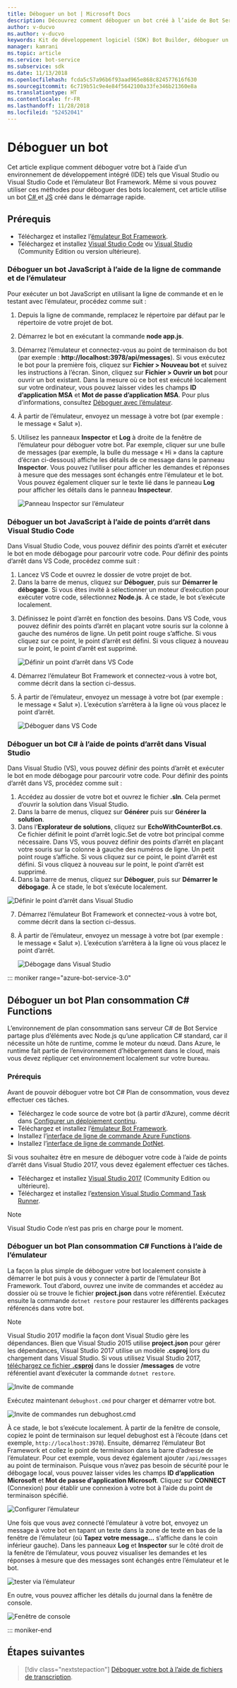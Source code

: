 ```yaml
---
title: Déboguer un bot | Microsoft Docs
description: Découvrez comment déboguer un bot créé à l’aide de Bot Service.
author: v-ducvo
ms.author: v-ducvo
keywords: Kit de développement logiciel (SDK) Bot Builder, déboguer un bot, tester un bot, émulateur de bot, émulateur
manager: kamrani
ms.topic: article
ms.service: bot-service
ms.subservice: sdk
ms.date: 11/13/2018
ms.openlocfilehash: fcda5c57a96b6f93aad965e868c824577616f630
ms.sourcegitcommit: 6c719b51c9e4e84f5642100a33fe346b21360e8a
ms.translationtype: HT
ms.contentlocale: fr-FR
ms.lasthandoff: 11/28/2018
ms.locfileid: "52452041"
---
```

# <a name="debug-a-bot"></a>Déboguer un bot

Cet article explique comment déboguer votre bot à l’aide d’un environnement de développement intégré (IDE) tels que Visual Studio ou Visual Studio Code et l’émulateur Bot Framework. Même si vous pouvez utiliser ces méthodes pour déboguer des bots localement, cet article utilise un bot [C# ](~/dotnet/bot-builder-dotnet-sdk-quickstart.md) et [JS](~/javascript/bot-builder-javascript-quickstart.md) créé dans le démarrage rapide.

## <a name="prerequisites"></a>Prérequis 
- Téléchargez et installez l’[émulateur Bot Framework](https://aka.ms/Emulator-wiki-getting-started).
- Téléchargez et installez [Visual Studio Code](https://code.visualstudio.com) ou [Visual Studio](https://www.visualstudio.com/downloads) (Community Edition ou version ultérieure).

### <a name="debug-a-javascript-bot-using-command-line-and-emulator"></a>Déboguer un bot JavaScript à l’aide de la ligne de commande et de l’émulateur

Pour exécuter un bot JavaScript en utilisant la ligne de commande et en le testant avec l’émulateur, procédez comme suit :
1. Depuis la ligne de commande, remplacez le répertoire par défaut par le répertoire de votre projet de bot.
1. Démarrez le bot en exécutant la commande **node app.js**.
1. Démarrez l’émulateur et connectez-vous au point de terminaison du bot (par exemple : **http://localhost:3978/api/messages**). Si vous exécutez le bot pour la première fois, cliquez sur **Fichier > Nouveau bot** et suivez les instructions à l’écran. Sinon, cliquez sur **Fichier > Ouvrir un bot** pour ouvrir un bot existant. Dans la mesure où ce bot est exécuté localement sur votre ordinateur, vous pouvez laisser vides les champs **ID d’application MSA** et **Mot de passe d’application MSA**. Pour plus d’informations, consultez [Déboguer avec l’émulateur](bot-service-debug-emulator.md).
1. À partir de l’émulateur, envoyez un message à votre bot (par exemple : le message « Salut »). 
1. Utilisez les panneaux **Inspector** et **Log** à droite de la fenêtre de l’émulateur pour déboguer votre bot. Par exemple, cliquer sur une bulle de messages (par exemple, la bulle du message « Hi » dans la capture d’écran ci-dessous) affiche les détails de ce message dans le panneau **Inspector**. Vous pouvez l’utiliser pour afficher les demandes et réponses à mesure que des messages sont échangés entre l’émulateur et le bot. Vous pouvez également cliquer sur le texte lié dans le panneau **Log** pour afficher les détails dans le panneau **Inspecteur**.

   ![Panneau Inspector sur l’émulateur](~/media/bot-service-debug-bot/emulator_inspector.png)

### <a name="debug-a-javascript-bot-using-breakpoints-in-visual-studio-code"></a>Déboguer un bot JavaScript à l’aide de points d’arrêt dans Visual Studio Code

Dans Visual Studio Code, vous pouvez définir des points d’arrêt et exécuter le bot en mode débogage pour parcourir votre code. Pour définir des points d’arrêt dans VS Code, procédez comme suit :

1. Lancez VS Code et ouvrez le dossier de votre projet de bot.
2. Dans la barre de menus, cliquez sur **Déboguer**, puis sur **Démarrer le débogage**. Si vous êtes invité à sélectionner un moteur d’exécution pour exécuter votre code, sélectionnez **Node.js**. À ce stade, le bot s’exécute localement. 
<!--
   > [!NOTE]
   > If you get the "Value cannot be null" error, check to make sure your **Table Storage** setting is valid.
   > The **EchoBot** is default to using **Table Storage**. To use Table Storage in your bot, you need the table *name* and *key*. If you do not have a Table Storage instance ready, you can create one or for testing purposes, you can comment out the code that uses **TableBotDataStore** and uncomment the line of code that uses **InMemoryDataStore**. The **InMemoryDataStore** is intended for testing and prototyping only.
-->
3. Définissez le point d’arrêt en fonction des besoins. Dans VS Code, vous pouvez définir des points d’arrêt en plaçant votre souris sur la colonne à gauche des numéros de ligne. Un petit point rouge s’affiche. Si vous cliquez sur ce point, le point d’arrêt est défini. Si vous cliquez à nouveau sur le point, le point d’arrêt est supprimé.

   ![Définir un point d’arrêt dans VS Code](~/media/bot-service-debug-bot/breakpoint-set.png)

4. Démarrez l’émulateur Bot Framework et connectez-vous à votre bot, comme décrit dans la section ci-dessus. 
5. À partir de l’émulateur, envoyez un message à votre bot (par exemple : le message « Salut »). L’exécution s’arrêtera à la ligne où vous placez le point d’arrêt.

   ![Déboguer dans VS Code](~/media/bot-service-debug-bot/breakpoint-caught.png)

### <a name="debug-a-c-bot-using-breakpoints-in-visual-studio"></a>Déboguer un bot C# à l’aide de points d’arrêt dans Visual Studio

Dans Visual Studio (VS), vous pouvez définir des points d’arrêt et exécuter le bot en mode débogage pour parcourir votre code. Pour définir des points d’arrêt dans VS, procédez comme suit :

1. Accédez au dossier de votre bot et ouvrez le fichier **.sln**. Cela permet d’ouvrir la solution dans Visual Studio.
2. Dans la barre de menus, cliquez sur **Générer** puis sur **Générer la solution**.
3. Dans l’**Explorateur de solutions**, cliquez sur **EchoWithCounterBot.cs**. Ce fichier définit le point d’arrêt logic.Set de votre bot principal comme nécessaire. Dans VS, vous pouvez définir des points d’arrêt en plaçant votre souris sur la colonne à gauche des numéros de ligne. Un petit point rouge s’affiche. Si vous cliquez sur ce point, le point d’arrêt est défini. Si vous cliquez à nouveau sur le point, le point d’arrêt est supprimé.
5. Dans la barre de menus, cliquez sur **Déboguer**, puis sur **Démarrer le débogage**. À ce stade, le bot s’exécute localement. 

<!--
   > [!NOTE]
   > If you get the "Value cannot be null" error, check to make sure your **Table Storage** setting is valid.
   > The **EchoBot** is default to using **Table Storage**. To use Table Storage in your bot, you need the table *name* and *key*. If you do not have a Table Storage instance ready, you can create one or for testing purposes, you can comment out the code that uses **TableBotDataStore** and uncomment the line of code that uses **InMemoryDataStore**. The **InMemoryDataStore** is intended for testing and prototyping only.
-->

   ![Définir le point d’arrêt dans Visual Studio](~/media/bot-service-debug-bot/breakpoint-set-vs.png)

7. Démarrez l’émulateur Bot Framework et connectez-vous à votre bot, comme décrit dans la section ci-dessus. 
8. À partir de l’émulateur, envoyez un message à votre bot (par exemple : le message « Salut »). L’exécution s’arrêtera à la ligne où vous placez le point d’arrêt.

   ![Débogage dans Visual Studio](~/media/bot-service-debug-bot/breakpoint-caught-vs.png)

::: moniker range="azure-bot-service-3.0" 

## <a id="debug-csharp-serverless"></a> Déboguer un bot Plan consommation C\# Functions

L’environnement de plan consommation sans serveur C\# de Bot Service partage plus d’éléments avec Node.js qu’une application C\# standard, car il nécessite un hôte de runtime, comme le moteur du nœud. Dans Azure, le runtime fait partie de l’environnement d’hébergement dans le cloud, mais vous devez répliquer cet environnement localement sur votre bureau. 

### <a name="prerequisites"></a>Prérequis

Avant de pouvoir déboguer votre bot C# Plan de consommation, vous devez effectuer ces tâches.

- Téléchargez le code source de votre bot (à partir d’Azure), comme décrit dans [Configurer un déploiement continu](bot-service-continuous-deployment.md).
- Téléchargez et installez l’[émulateur Bot Framework](https://aka.ms/Emulator-wiki-getting-started).
- Installez l’<a href="https://www.npmjs.com/package/azure-functions-cli" target="_blank">interface de ligne de commande Azure Functions</a>.
- Installez l’<a href="https://github.com/dotnet/cli" target="_blank">interface de ligne de commande DotNet</a>.
  
Si vous souhaitez être en mesure de déboguer votre code à l’aide de points d’arrêt dans Visual Studio 2017, vous devez également effectuer ces tâches.
  
- Téléchargez et installez <a href="https://www.visualstudio.com/downloads/" target="_blank">Visual Studio 2017</a> (Community Edition ou ultérieure).
- Téléchargez et installez l’<a href="https://visualstudiogallery.msdn.microsoft.com/e6bf6a3d-7411-4494-8a1e-28c1a8c4ce99" target="_blank">extension Visual Studio Command Task Runner</a>.

> [!NOTE]
> Visual Studio Code n’est pas pris en charge pour le moment.

### <a name="debug-a-consumption-plan-c-functions-bot-using-the-emulator"></a>Déboguer un bot Plan consommation C# Functions à l’aide de l’émulateur

La façon la plus simple de déboguer votre bot localement consiste à démarrer le bot puis à vous y connecter à partir de l’émulateur Bot Framework. 
Tout d’abord, ouvrez une invite de commandes et accédez au dossier où se trouve le fichier **project.json** dans votre référentiel. Exécutez ensuite la commande `dotnet restore` pour restaurer les différents packages référencés dans votre bot.

> [!NOTE]
> Visual Studio 2017 modifie la façon dont Visual Studio gère les dépendances. Bien que Visual Studio 2015 utilise **project.json** pour gérer les dépendances, Visual Studio 2017 utilise un modèle **.csproj** lors du chargement dans Visual Studio. Si vous utilisez Visual Studio 2017, <a href="https://aka.ms/bf-debug-project">téléchargez ce fichier **.csproj**</a> dans le dossier **/messages** de votre référentiel avant d’exécuter la commande `dotnet restore`.

![Invite de commande](~/media/bot-service-debug-bot/csharp-azureservice-debug-envconfig.png)

Exécutez maintenant `debughost.cmd` pour charger et démarrer votre bot. 

![Invite de commandes run debughost.cmd](~/media/bot-service-debug-bot/csharp-azureservice-debug-debughost.png)

À ce stade, le bot s’exécute localement. À partir de la fenêtre de console, copiez le point de terminaison sur lequel debughost est à l’écoute (dans cet exemple, `http://localhost:3978`). Ensuite, démarrez l’émulateur Bot Framework et collez le point de terminaison dans la barre d’adresse de l’émulateur. Pour cet exemple, vous devez également ajouter `/api/messages` au point de terminaison. Puisque vous n’avez pas besoin de sécurité pour le débogage local, vous pouvez laisser vides les champs **ID d’application Microsoft** et **Mot de passe d’application Microsoft**. Cliquez sur **CONNECT** (Connexion) pour établir une connexion à votre bot à l’aide du point de terminaison spécifié.

![Configurer l’émulateur](~/media/bot-service-debug-bot/mac-azureservice-emulator-config.png)

Une fois que vous avez connecté l’émulateur à votre bot, envoyez un message à votre bot en tapant un texte dans la zone de texte en bas de la fenêtre de l’émulateur (où **Tapez votre message...**  s’affiche dans le coin inférieur gauche). Dans les panneaux **Log** et **Inspector** sur le côté droit de la fenêtre de l’émulateur, vous pouvez visualiser les demandes et les réponses à mesure que des messages sont échangés entre l’émulateur et le bot.

![tester via l’émulateur](~/media/bot-service-debug-bot/mac-azureservice-debug-emulator.png)

En outre, vous pouvez afficher les détails du journal dans la fenêtre de console.

![Fenêtre de console](~/media/bot-service-debug-bot/csharp-azureservice-debug-debughostlogging.png)

::: moniker-end

## <a name="next-steps"></a>Étapes suivantes

> [!div class="nextstepaction"]
> [Déboguer votre bot à l’aide de fichiers de transcription](~/v4sdk/bot-builder-debug-transcript.md).
